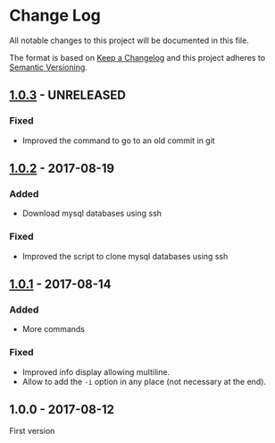 # Change Log
All notable changes to this project will be documented in this file.

The format is based on [Keep a Changelog](http://keepachangelog.com/) 
and this project adheres to [Semantic Versioning](http://semver.org/).

## [1.0.3] - UNRELEASED

### Fixed

* Improved the command to go to an old commit in git

## [1.0.2] - 2017-08-19

### Added

* Download mysql databases using ssh

### Fixed

* Improved the script to clone mysql databases using ssh

## [1.0.1] - 2017-08-14

### Added

* More commands

### Fixed

* Improved info display allowing multiline.
* Allow to add the `-i` option in any place (not necessary at the end).

## 1.0.0 - 2017-08-12

First version

[1.0.3]: https://github.com/oscarotero/how-to-do-it/compare/v1.0.2...v1.0.3
[1.0.2]: https://github.com/oscarotero/how-to-do-it/compare/v1.0.1...v1.0.2
[1.0.1]: https://github.com/oscarotero/how-to-do-it/compare/v1.0.0...v1.0.1
